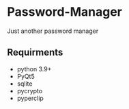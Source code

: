 # Password-Manager
Just another password manager

## Requirments

- python 3.9+
- PyQt5
- sqlite
- pycrypto
- pyperclip
